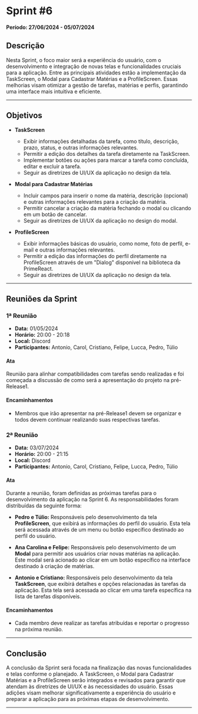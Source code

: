 # Sprint #6

**Período: 27/06/2024 - 05/07/2024**

## Descrição

Nesta Sprint, o foco maior será a experiência do usuário, com o desenvolvimento e integração de novas telas e funcionalidades cruciais para a aplicação. Entre as principais atividades estão a implementação da TaskScreen, o Modal para Cadastrar Matérias e a ProfileScreen. Essas melhorias visam otimizar a gestão de tarefas, matérias e perfis, garantindo uma interface mais intuitiva e eficiente.

---

## Objetivos

- **TaskScreen**

  - Exibir informações detalhadas da tarefa, como título, descrição, prazo, status, e outras informações relevantes.
  - Permitir a edição dos detalhes da tarefa diretamente na TaskScreen.
  - Implementar botões ou ações para marcar a tarefa como concluída, editar e excluir a tarefa.
  - Seguir as diretrizes de UI/UX da aplicação no design da tela.

- **Modal para Cadastrar Matérias**

  - Incluir campos para inserir o nome da matéria, descrição (opcional) e outras informações relevantes para a criação da matéria.
  - Permitir cancelar a criação da matéria fechando o modal ou clicando em um botão de cancelar.
  - Seguir as diretrizes de UI/UX da aplicação no design do modal.

- **ProfileScreen**
  - Exibir informações básicas do usuário, como nome, foto de perfil, e-mail e outras informações relevantes.
  - Permitir a edição das informações do perfil diretamente na ProfileScreen através de um "Dialog" disponível na biblioteca da PrimeReact.
  - Seguir as diretrizes de UI/UX da aplicação no design da tela.

---

## Reuniões da Sprint

### 1ª Reunião

- **Data:** 01/05/2024
- **Horário:** 20:00 - 20:18
- **Local:** Discord
- **Participantes:** Antonio, Carol, Cristiano, Felipe, Lucca, Pedro, Túlio

#### Ata

Reunião para alinhar compatibilidades com tarefas sendo realizadas e foi começada a discussão de como será a apresentação do projeto na pré-Release1.

#### Encaminhamentos

- Membros que irão apresentar na pré-Release1 devem se organizar e todos devem continuar realizando suas respectivas tarefas.

### 2ª Reunião

- **Data:** 03/07/2024
- **Horário:** 20:00 - 21:15
- **Local:** Discord
- **Participantes:** Antonio, Carol, Cristiano, Felipe, Lucca, Pedro, Túlio

#### Ata

Durante a reunião, foram definidas as próximas tarefas para o desenvolvimento da aplicação na Sprint 6. As responsabilidades foram distribuídas da seguinte forma:

- **Pedro e Túlio:** Responsáveis pelo desenvolvimento da tela **ProfileScreen**, que exibirá as informações do perfil do usuário. Esta tela será acessada através de um menu ou botão específico destinado ao perfil do usuário.

- **Ana Carolina e Felipe:** Responsáveis pelo desenvolvimento de um **Modal** para permitir aos usuários criar novas matérias na aplicação. Este modal será acionado ao clicar em um botão específico na interface destinado à criação de matérias.

- **Antonio e Cristiano:** Responsáveis pelo desenvolvimento da tela **TaskScreen**, que exibirá detalhes e opções relacionadas às tarefas da aplicação. Esta tela será acessada ao clicar em uma tarefa específica na lista de tarefas disponíveis.

#### Encaminhamentos

- Cada membro deve realizar as tarefas atribuídas e reportar o progresso na próxima reunião.

---

## Conclusão

A conclusão da Sprint será focada na finalização das novas funcionalidades e telas conforme o planejado. A TaskScreen, o Modal para Cadastrar Matérias e a ProfileScreen serão integrados e revisados para garantir que atendam às diretrizes de UI/UX e às necessidades do usuário. Essas adições visam melhorar significativamente a experiência do usuário e preparar a aplicação para as próximas etapas de desenvolvimento.

---

